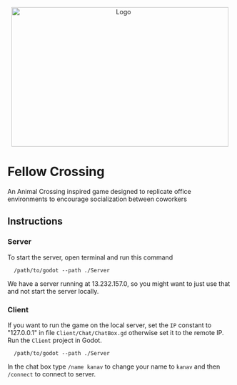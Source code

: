 <p align="center"> <img src="https://imgur.com/d4drRso.png" align="center" alt="Logo" width="486" height="313"></p>

# Fellow Crossing
An Animal Crossing inspired game designed to replicate office environments to encourage socialization between coworkers

## Instructions

### Server
To start the server, open terminal and run this command

```
  /path/to/godot --path ./Server
```

We have a server running at 13.232.157.0, so you might want to just use that and not start the server locally.

### Client

If you want to run the game on the local server, set the `IP` constant to "127.0.0.1" in file `Client/Chat/ChatBox.gd` otherwise set it to the remote IP. Run the `Client` project in Godot.


```
  /path/to/godot --path ./Server
```

In the chat box type `/name kanav` to change your name to `kanav` and then `/connect` to connect to server.
